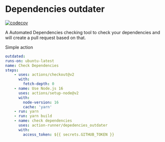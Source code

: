 # Dependencies outdater

[![codecov](https://codecov.io/gh/action-runner/dependencies-outdater/branch/master/graph/badge.svg?token=7DG55EMBSU)](https://codecov.io/gh/action-runner/dependencies-outdater)

A Automated Dependencies checking tool to check your dependencies and will create a pull request based on that.


Simple action

```yaml
outdated:
runs-on: ubuntu-latest
name: Check Dependencies
steps:
    - uses: actions/checkout@v2
      with:
        fetch-depth: 0
    - name: Use Node.js 16
      uses: actions/setup-node@v2
      with:
        node-version: 16
        cache: 'yarn'
    - run: yarn
    - run: yarn build
    - name: check dependencies
      uses: action-runner/depedencies_outdater
      with:
        access_token: ${{ secrets.GITHUB_TOKEN }}
```